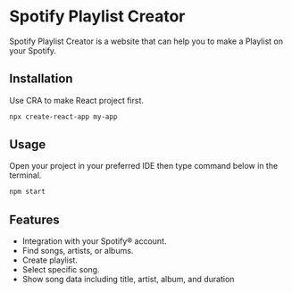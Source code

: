 # Spotify Playlist Creator

Spotify Playlist Creator is a website that can help you to make a Playlist on your Spotify.

## Installation

Use CRA to make React project first.

```bash
npx create-react-app my-app
```

## Usage
Open your project in your preferred IDE then type command below in the terminal.
```bash
npm start
```

## Features
- Integration with your Spotify® account.
- Find songs, artists, or albums.
- Create playlist.
- Select specific song.
- Show song data including title, artist, album, and duration
